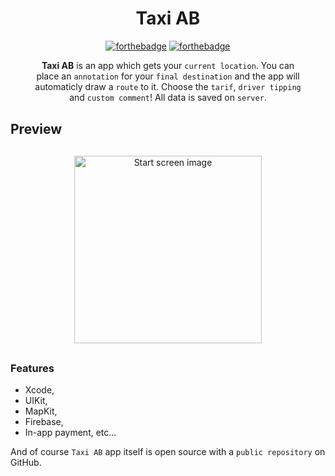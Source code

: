 <div align="center" style="margin: 30px;">
<h1>Taxi AB</h1>

[![forthebadge](http://forthebadge.com/images/badges/made-with-swift.svg)](http://forthebadge.com)
[![forthebadge](http://forthebadge.com/images/badges/built-with-love.svg)](http://forthebadge.com)

**Taxi AB** is an app which gets your `current location`. You can place an `annotation` for your `final destination` and the app will automaticly draw a `route` to it. Choose the `tarif`, `driver tipping` and `custom comment`! All data is saved on `server`.
</div>
<h2>Preview</h2>
<div align="center" style="margin: 30px;">
  <img height="300" src="https://github.com/skxnz/Taxi-App/blob/skxnz-patch-1/App-preview-Images/Start-screen.png" alt="Start screen image">
</div>
<h3>Features</h3>
<ul>
<li> Xcode,</li>
<li> UIKit,</li>
<li> MapKit,</li>
<li> Firebase,</li>
<li> In-app payment, etc...</li>
</ul>

And of course `Taxi AB` app itself is open source with a `public repository` on GitHub.
